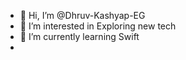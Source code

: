 - 👋 Hi, I’m @Dhruv-Kashyap-EG
- 👀 I’m interested in Exploring new tech
- 🌱 I’m currently learning Swift
- 
<!---
Dhruv-Kashyap-EG/Dhruv-Kashyap-EG is a ✨ special ✨ repository because its `README.md` (this file) appears on your GitHub profile.
You can click the Preview link to take a look at your changes.
--->
